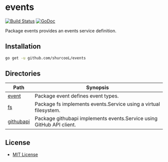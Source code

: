 events
======

[![Build Status](https://travis-ci.org/shurcooL/events.svg?branch=master)](https://travis-ci.org/shurcooL/events) [![GoDoc](https://godoc.org/github.com/shurcooL/events?status.svg)](https://godoc.org/github.com/shurcooL/events)

Package events provides an events service definition.

Installation
------------

```bash
go get -u github.com/shurcooL/events
```

Directories
-----------

| Path                                                                | Synopsis                                                             |
|---------------------------------------------------------------------|----------------------------------------------------------------------|
| [event](https://godoc.org/github.com/shurcooL/events/event)         | Package event defines event types.                                   |
| [fs](https://godoc.org/github.com/shurcooL/events/fs)               | Package fs implements events.Service using a virtual filesystem.     |
| [githubapi](https://godoc.org/github.com/shurcooL/events/githubapi) | Package githubapi implements events.Service using GitHub API client. |

License
-------

-	[MIT License](https://opensource.org/licenses/mit-license.php)
